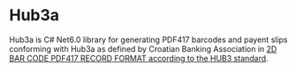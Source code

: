 # Hub3a
Hub3a is C# Net6.0 library for generating PDF417 barcodes and payent slips conforming with Hub3a as defined by Croatian Banking Association in [2D BAR CODE PDF417 RECORD FORMAT according to the HUB3 standard](https://www.hub.hr/sites/default/files/inline-files/2dbc_0.pdf).  

